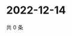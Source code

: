 # 2022-12-14

共 0 条

<!-- BEGIN WEIBO -->
<!-- 最后更新时间 Wed Dec 14 2022 09:09:14 GMT+0800 (China Standard Time) -->

<!-- END WEIBO -->
